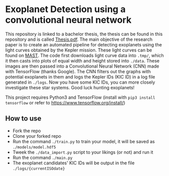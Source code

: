 # Exoplanet Detection using a convolutional neural network

This repository is linked to a bachelor thesis, the thesis can be found in this repository and is called [Thesis.pdf](https://github.com/phicoder/exoplanet-detection/blob/master/Thesis.pdf). The main objective of the research paper is to create an automated pipeline for detecting exoplanets using the light curves obtained by the Kepler mission. These light curves can be found on [MAST](https://archive.stsci.edu/). The code first downloads light curve data into `.tmp/`, which it then casts into plots of equal width and height stored into `./data`. These images are then passed into a Convolutional Neural Network (CNN) made with TensorFlow (thanks Google). The CNN filters out the graphs with potential exoplanets in them and logs the Kepler IDs (KIC ID) in a log file generated in `./logs`. Now you have some KIC IDs, you can more closely investigate these star systems. Good luck hunting exoplanets!

This project requires Python3 and TensorFlow (install with `pip3 install tensorflow` or refer to https://www.tensorflow.org/install/)

## How to use
 - Fork the repo
 - Clone your forked repo
 - Run the command `./train.py` to train your model, it will be saved as `./models/model.hdf5`
 - Tweek the `./data_import.py` script to your likings (or not) and run it
 - Run the command `./main.py`
 - The exoplanet candidates' KIC IDs will be output in the file `./logs/{currentISOdate}`